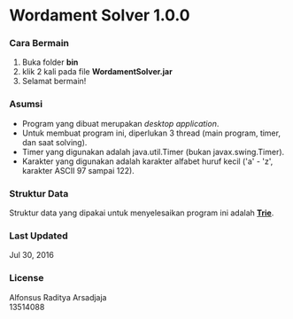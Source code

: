 # Wordament Solver 1.0.0

### Cara Bermain
1. Buka folder __bin__
2. klik 2 kali pada file __WordamentSolver.jar__
3. Selamat bermain!

### Asumsi
* Program yang dibuat merupakan *desktop application*.
* Untuk membuat program ini, diperlukan 3 thread (main program, timer, dan saat solving).
* Timer yang digunakan adalah java.util.Timer (bukan javax.swing.Timer).
* Karakter yang digunakan adalah karakter alfabet huruf kecil ('a' - 'z', karakter ASCII 97 sampai 122).

### Struktur Data
Struktur data yang dipakai untuk menyelesaikan program ini adalah [__Trie__](https://en.wikipedia.org/wiki/Trie).

### Last Updated
Jul 30, 2016

### License

Alfonsus Raditya Arsadjaja  
13514088

